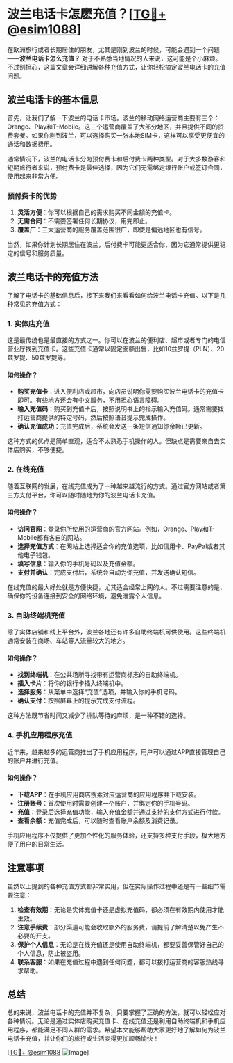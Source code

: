 # 波兰电话卡怎麽充值？[[TG💪+ @esim1088](https://t.me/s/esim1088)]

在欧洲旅行或者长期居住的朋友，尤其是刚到波兰的时候，可能会遇到一个问题——**波兰电话卡怎么充值？** 对于不熟悉当地情况的人来说，这可能是个小麻烦。不过别担心，这篇文章会详细讲解各种充值方式，让你轻松搞定波兰电话卡的充值问题。

## 波兰电话卡的基本信息

首先，让我们了解一下波兰的电话卡市场。波兰的移动网络运营商主要有三个：Orange、Play和T-Mobile。这三个运营商覆盖了大部分地区，并且提供不同的资费套餐。如果你刚到波兰，可以选择购买一张本地SIM卡，这样可以享受更便宜的通话和数据费用。

通常情况下，波兰的电话卡分为预付费卡和后付费卡两种类型。对于大多数游客和短期旅行者来说，预付费卡是最佳选择，因为它们无需绑定银行账户或签订合同，使用起来非常方便。

### 预付费卡的优势

1. **灵活方便**：你可以根据自己的需求购买不同金额的充值卡。
2. **无需合同**：不需要签署任何长期协议，用完即止。
3. **覆盖广**：三大运营商的服务覆盖范围很广，即使是偏远地区也有信号。

当然，如果你计划长期居住在波兰，后付费卡可能更适合你，因为它通常提供更稳定的信号和服务质量。

## 波兰电话卡的充值方法

了解了电话卡的基础信息后，接下来我们来看看如何给波兰电话卡充值。以下是几种常见的充值方式：

### 1. 实体店充值

这是最传统也是最直接的方式之一。你可以在波兰的便利店、超市或者专门的电信营业厅找到充值卡。这些充值卡通常以固定面额出售，比如10兹罗提（PLN）、20兹罗提、50兹罗提等。

#### 如何操作？

- **购买充值卡**：进入便利店或超市，向店员说明你需要购买波兰电话卡的充值卡即可。有些地方还会有中文服务，不用担心语言障碍。
- **输入充值码**：购买到充值卡后，按照说明书上的指示输入充值码。通常需要拨打运营商提供的特定号码，然后按照语音提示完成操作。
- **确认充值成功**：充值完成后，系统会发送一条短信通知你余额已更新。

这种方式的优点是简单直观，适合不太熟悉手机操作的人。但缺点是需要亲自去实体店购买，不够便捷。

### 2. 在线充值

随着互联网的发展，在线充值成为了一种越来越流行的方式。通过官方网站或者第三方支付平台，你可以随时随地为你的波兰电话卡充值。

#### 如何操作？

- **访问官网**：登录你所使用的运营商的官方网站。例如，Orange、Play和T-Mobile都有各自的网站。
- **选择充值方式**：在网站上选择适合你的充值选项，比如信用卡、PayPal或者其他电子钱包。
- **填写信息**：输入你的手机号码以及充值金额。
- **支付并确认**：完成支付后，系统会自动为你充值，并发送确认短信。

在线充值的最大好处就是方便快捷，尤其适合经常上网的人。不过需要注意的是，确保你的设备连接到安全的网络环境，避免泄露个人信息。

### 3. 自助终端机充值

除了实体店铺和线上平台外，波兰各地还有许多自助终端机可供使用。这些终端机通常安装在商场、车站等人流量较大的地方。

#### 如何操作？

- **找到终端机**：在公共场所寻找带有运营商标志的自助终端机。
- **插入卡片**：将你的银行卡插入终端机中。
- **选择服务**：从菜单中选择“充值”选项，并输入你的手机号码。
- **确认支付**：按照屏幕上的提示完成支付流程。

这种方法既节省时间又减少了排队等待的麻烦，是一种不错的选择。

### 4. 手机应用程序充值

近年来，越来越多的运营商推出了手机应用程序，用户可以通过APP直接管理自己的账户并进行充值。

#### 如何操作？

- **下载APP**：在手机应用商店搜索对应运营商的应用程序并下载安装。
- **注册账号**：首次使用时需要创建一个账户，并绑定你的手机号码。
- **充值**：登录后选择充值功能，输入充值金额并通过支持的支付方式进行付款。
- **查看余额**：充值完成后，可以随时查看账户余额及消费记录。

手机应用程序不仅提供了更加个性化的服务体验，还支持多种支付手段，极大地方便了用户的日常生活。

## 注意事项

虽然以上提到的各种充值方式都非常实用，但在实际操作过程中还是有一些细节需要注意：

1. **检查有效期**：无论是实体充值卡还是虚拟充值码，都必须在有效期内使用才能生效。
2. **注意手续费**：部分渠道可能会收取额外的服务费，请提前了解清楚以免产生不必要的开支。
3. **保护个人信息**：无论是在线充值还是使用自助终端机，都要妥善保管好自己的个人信息，防止被盗用。
4. **联系客服**：如果在充值过程中遇到任何问题，都可以拨打运营商的客服热线寻求帮助。

## 总结

总的来说，波兰电话卡的充值并不复杂，只要掌握了正确的方法，就可以轻松应对各种情况。无论是通过实体店购买充值卡、在线充值还是利用自助终端机和手机应用程序，都能满足不同人群的需求。希望本文能够帮助大家更好地了解如何为波兰电话卡充值，并让你们的旅行或生活变得更加顺畅愉快！

[[TG💪+ @esim1088](https://t.me/s/esim1088) ![Image](https://i.postimg.cc/4NQfJmqS/Snipaste-2025-05-13-00-14-12.png)]